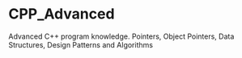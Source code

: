 # CPP_Advanced
Advanced C++ program knowledge. Pointers, Object Pointers, Data Structures, Design Patterns and Algorithms
